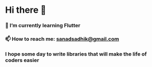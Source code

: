 # Hi there 👋
### 🌱 I’m currently learning Flutter 
### 📫 How to reach me: sanadsadhik@gmail.com
### I hope some day to write libraries that will make the life of coders easier
